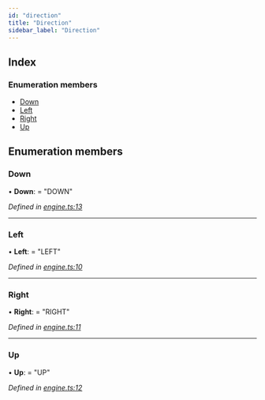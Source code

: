 ```yaml
---
id: "direction"
title: "Direction"
sidebar_label: "Direction"
---
```


## Index

### Enumeration members

* [Down](#down)
* [Left](#left)
* [Right](#right)
* [Up](#up)

## Enumeration members

###  Down

• **Down**: = "DOWN"

*Defined in [engine.ts:13](https://github.com/jamesroutley/24a2/blob/796fc84/src/engine.ts#L13)*

___

###  Left

• **Left**: = "LEFT"

*Defined in [engine.ts:10](https://github.com/jamesroutley/24a2/blob/796fc84/src/engine.ts#L10)*

___

###  Right

• **Right**: = "RIGHT"

*Defined in [engine.ts:11](https://github.com/jamesroutley/24a2/blob/796fc84/src/engine.ts#L11)*

___

###  Up

• **Up**: = "UP"

*Defined in [engine.ts:12](https://github.com/jamesroutley/24a2/blob/796fc84/src/engine.ts#L12)*
